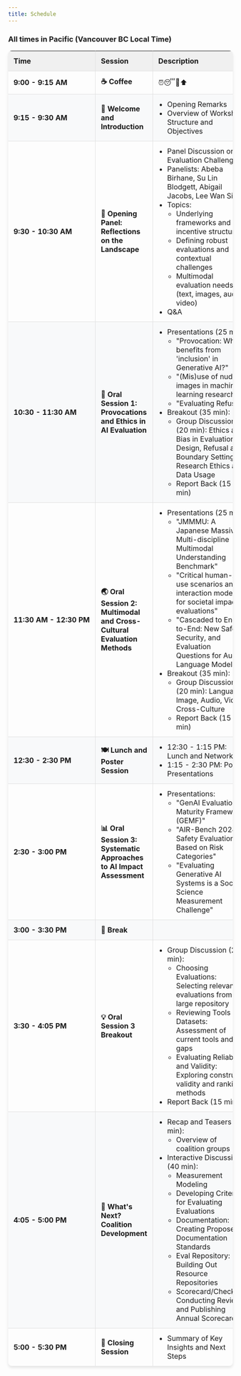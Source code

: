 ```yaml
---
title: Schedule
---
```


<style>
  .schedule-table {
    width: 100%;
    border-collapse: separate;
    border-spacing: 0;
    margin-bottom: 20px;
    box-shadow: 0 4px 6px rgba(0, 0, 0, 0.1);
    border-radius: 8px;
    overflow: hidden;
  }
  .schedule-table th, .schedule-table td {
    border-right: 1px solid #e0e0e0;
    border-bottom: 1px solid #e0e0e0;
    padding: 12px;
    text-align: left;
  }
  .schedule-table th:last-child, .schedule-table td:last-child {
    border-right: none;
  }
  .schedule-table tr:last-child td {
    border-bottom: none;
  }
  .schedule-table th {
    background-color: #f0f0f0;
    font-weight: bold;
  }
  .schedule-table tr:nth-child(even) {
    background-color: #f8f9fa;
  }
  .schedule-table tr:hover {
    background-color: #e9ecef;
  }
  .time-column {
    white-space: nowrap;
    font-weight: bold;
  }
  .session-column {
    font-weight: bold;
  }
  .description-column ul {
    margin: 0;
    padding-left: 20px;
  }
  @media (max-width: 768px) {
    .schedule-table {
      box-shadow: none;
      border-radius: 0;
      overflow: visible;
    }
    .schedule-table, .schedule-table tbody, .schedule-table tr, .schedule-table td {
      display: block;
    }
    .schedule-table thead {
      display: none;
    }
    .schedule-table tr {
      margin-bottom: 15px;
      border: 1px solid #e0e0e0;
      border-radius: 8px;
      overflow: hidden;
      box-shadow: 0 2px 4px rgba(0, 0, 0, 0.1);
    }
    .schedule-table td {
      border: none;
      position: relative;
      padding-left: 50%;
    }
    .schedule-table td:before {
      content: attr(data-label);
      position: absolute;
      left: 6px;
      width: 45%;
      padding-right: 10px;
      white-space: nowrap;
      font-weight: bold;
    }
    .time-column, .session-column {
      background-color: #f0f0f0;
    }
    .schedule-table td:empty {
      display: none;
    }
  }
</style>

### All times in Pacific (Vancouver BC Local Time)

<table class="schedule-table">
  <thead>
    <tr>
      <th>Time</th>
      <th>Session</th>
      <th>Description</th>
    </tr>
  </thead>
  <tbody>
    <tr>
      <td class="time-column">9:00 - 9:15 AM</td>
      <td class="session-column">☕ Coffee</td>
      <td class="description-column">⏰😴📢⬆</td>
    </tr>
    <tr>
      <td class="time-column">9:15 - 9:30 AM</td>
      <td class="session-column">👋 Welcome and Introduction</td>
      <td class="description-column">
        <ul>
          <li>Opening Remarks</li>
          <li>Overview of Workshop Structure and Objectives</li>
        </ul>
      </td>
    </tr>
    <tr>
      <td class="time-column">9:30 - 10:30 AM</td>
      <td class="session-column">🎤 Opening Panel: Reflections on the Landscape</td>
      <td class="description-column">
        <ul>
          <li>Panel Discussion on AI Evaluation Challenges</li>
          <li>Panelists: Abeba Birhane, Su Lin Blodgett, Abigail Jacobs, Lee Wan Sie</li>
          <li>Topics:
            <ul>
              <li>Underlying frameworks and incentive structures</li>
              <li>Defining robust evaluations and contextual challenges</li>
              <li>Multimodal evaluation needs (text, images, audio, video)</li>
            </ul>
          </li>
          <li>Q&A</li>
        </ul>
      </td>
    </tr>
    <tr>
      <td class="time-column">10:30 - 11:30 AM</td>
      <td class="session-column">💭 Oral Session 1: Provocations and Ethics in AI Evaluation</td>
      <td class="description-column">
        <ul>
          <li>Presentations (25 min):
            <ul>
              <li>"Provocation: Who benefits from 'inclusion' in Generative AI?"</li>
              <li>"(Mis)use of nude images in machine learning research"</li>
              <li>"Evaluating Refusal"</li>
            </ul>
          </li>
          <li>Breakout (35 min):
            <ul>
              <li>Group Discussion (20 min): Ethics and Bias in Evaluation Design, Refusal and Boundary Setting, Research Ethics and Data Usage</li>
              <li>Report Back (15 min)</li>
            </ul>
          </li>
        </ul>
      </td>
    </tr>
    <tr>
      <td class="time-column">11:30 AM - 12:30 PM</td>
      <td class="session-column">🌏 Oral Session 2: Multimodal and Cross-Cultural Evaluation Methods</td>
      <td class="description-column">
        <ul>
          <li>Presentations (25 min):
            <ul>
              <li>"JMMMU: A Japanese Massive Multi-discipline Multimodal Understanding Benchmark"</li>
              <li>"Critical human-AI use scenarios and interaction modes for societal impact evaluations"</li>
              <li>"Cascaded to End-to-End: New Safety, Security, and Evaluation Questions for Audio Language Models"</li>
            </ul>
          </li>
          <li>Breakout (35 min):
            <ul>
              <li>Group Discussion (20 min): Language, Image, Audio, Video, Cross-Culture</li>
              <li>Report Back (15 min)</li>
            </ul>
          </li>
        </ul>
      </td>
    </tr>
    <tr>
      <td class="time-column">12:30 - 2:30 PM</td>
      <td class="session-column">🍽️ Lunch and Poster Session</td>
      <td class="description-column">
        <ul>
          <li>12:30 - 1:15 PM: Lunch and Networking</li>
          <li>1:15 - 2:30 PM: Poster Presentations</li>
        </ul>
      </td>
    </tr>
    <tr>
      <td class="time-column">2:30 - 3:00 PM</td>
      <td class="session-column">📊 Oral Session 3: Systematic Approaches to AI Impact Assessment</td>
      <td class="description-column">
        <ul>
          <li>Presentations:
            <ul>
              <li>"GenAI Evaluation Maturity Framework (GEMF)"</li>
              <li>"AIR-Bench 2024: Safety Evaluation Based on Risk Categories"</li>
              <li>"Evaluating Generative AI Systems is a Social Science Measurement Challenge"</li>
            </ul>
          </li>
        </ul>
      </td>
    </tr>
    <tr>
      <td class="time-column">3:00 - 3:30 PM</td>
      <td class="session-column">🔄 Break</td>
      <td class="description-column"></td>
    </tr>
    <tr>
      <td class="time-column">3:30 - 4:05 PM</td>
      <td class="session-column">💡 Oral Session 3 Breakout</td>
      <td class="description-column">
        <ul>
          <li>Group Discussion (20 min):
            <ul>
              <li>Choosing Evaluations: Selecting relevant evaluations from a large repository</li>
              <li>Reviewing Tools and Datasets: Assessment of current tools and gaps</li>
              <li>Evaluating Reliability and Validity: Exploring construct validity and ranking methods</li>
            </ul>
          </li>
          <li>Report Back (15 min)</li>
        </ul>
      </td>
    </tr>
    <tr>
      <td class="time-column">4:05 - 5:00 PM</td>
      <td class="session-column">🤝 What's Next? Coalition Development</td>
      <td class="description-column">
        <ul>
          <li>Recap and Teasers (15 min):
            <ul>
              <li>Overview of coalition groups</li>
            </ul>
          </li>
          <li>Interactive Discussion (40 min):
            <ul>
              <li>Measurement Modeling</li>
              <li>Developing Criteria for Evaluating Evaluations</li>
              <li>Documentation: Creating Proposed Documentation Standards</li>
              <li>Eval Repository: Building Out Resource Repositories</li>
              <li>Scorecard/Checklist: Conducting Reviews and Publishing Annual Scorecards</li>
            </ul>
          </li>
        </ul>
      </td>
    </tr>
    <tr>
      <td class="time-column">5:00 - 5:30 PM</td>
      <td class="session-column">👋 Closing Session</td>
      <td class="description-column">
        <ul>
          <li>Summary of Key Insights and Next Steps</li>
        </ul>
      </td>
    </tr>
  </tbody>
</table>

<script>
  document.addEventListener('DOMContentLoaded', (event) => {
    const table = document.querySelector('.schedule-table');
    const headers = table.querySelectorAll('th');
    const headerTexts = Array.from(headers).map(header => header.textContent);
    
    table.querySelectorAll('tbody tr').forEach(row => {
      row.querySelectorAll('td').forEach((cell, index) => {
        cell.setAttribute('data-label', headerTexts[index]);
        
        // Remove the data-label attribute for empty cells
        if (cell.textContent.trim() === '') {
          cell.removeAttribute('data-label');
        }
      });
    });
  });
</script>

